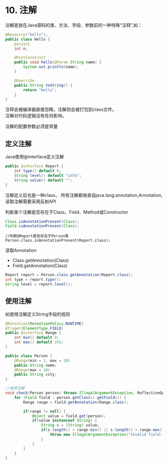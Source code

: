 # 10. 注解

注解是放在Java源码的类、方法、字段、参数前的一种特殊“注释”,如：
```java
@Resource("hello");
public class Hello {
    @inject
    int n;

    @PostConstruct
    public void hello(@Param String name) {
        System.out.println(name);
    }

    @Override
    public String toString() {
        return "Hello";
    }
}
```
注释会被编译器直接忽略，注解则会被打包到class文件。  
注解对代码逻辑没有任何影响。

注解的配置参数必须是常量

## 定义注解
Java使用@interface定义注解
```java
public @interface Report {
    int type() default 0;
    String level() default "info";
    String value() default "";
}
```

注解定义后也是一种class， 所有注解都继承自java.lang.annotation,Annotation, 读取注解需要采用反射API

判断某个注解是否存在于Class、Field、Method或Constructor
```java
Class.isAnnotationPresent(Class);
Field.isAnnotationPresent(Class);
```
```
//判断@Report是否存在于Person类
Person.class.inAnnotationPresent(Report.class);
```
读取Annotation
- Class.getAnnotation(Class)
- Field.getAnnotation(Class)

```java
Report report = Person.class.getAnnotation(Report.class);
int type = report.type();
String level = report.level();
```

## 使用注解

如使用注解定义String字段的规则

```java
@Retention(RetentionPolicy.RUNTIME)
@Traget(ElementType.FIELD)
public @interface Range {
    int min() default 0;
    int max() default 255;
}

public class Person {
    @Range(min = 1, max = 20)
    public String name;
    @Range(max = 10)
    public String city;
}

//使用注解
void check(Person person) throws IllegalArgumentException, ReflectiveOperationException {
    for (Field field : person.getClass().getField()) {
        Range range = field.getAnnotation(Range.class);

        if(range != null) {
            Object value = field.get(person);
            if(value instanceof String) {
                String s = (String) value;
                if(s.length() < range.min() || s.length() > range.max()) {
                    throw new IllegalArgumentException("Invalid field: " + field.getName());
                }
            }
        }
    }
}
```